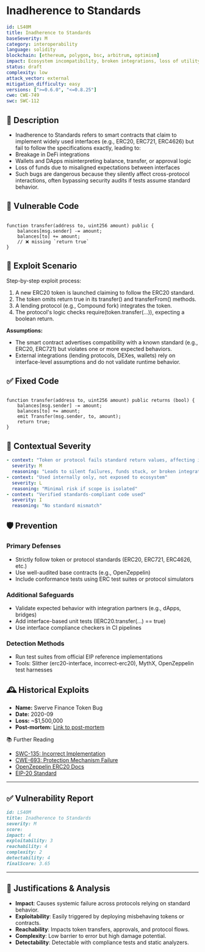 # Inadherence to Standards

```YAML
id: LS40M
title: Inadherence to Standards
baseSeverity: M
category: interoperability
language: solidity
blockchain: [ethereum, polygon, bsc, arbitrum, optimism]
impact: Ecosystem incompatibility, broken integrations, loss of utility
status: draft
complexity: low
attack_vector: external
mitigation_difficulty: easy
versions: [">=0.6.0", "<=0.8.25"]
cwe: CWE-749
swc: SWC-112
```

## 📝 Description

- Inadherence to Standards refers to smart contracts that claim to implement widely used interfaces (e.g., ERC20, ERC721, ERC4626) but fail to follow the specifications exactly, leading to:
- Breakage in DeFi integrations
- Wallets and DApps misinterpreting balance, transfer, or approval logic
- Loss of funds due to misaligned expectations between interfaces
- Such bugs are dangerous because they silently affect cross-protocol interactions, often bypassing security audits if tests assume standard behavior.

## 🚨 Vulnerable Code 

```solidity

function transfer(address to, uint256 amount) public {
    balances[msg.sender] -= amount;
    balances[to] += amount;
    // ❌ missing `return true`
}
```

## 🧪 Exploit Scenario

Step-by-step exploit process:

1. A new ERC20 token is launched claiming to follow the ERC20 standard.
2. The token omits return true in its transfer() and transferFrom() methods.
3. A lending protocol (e.g., Compound fork) integrates the token.
4. The protocol's logic checks require(token.transfer(...)), expecting a boolean return.

**Assumptions:**

- The smart contract advertises compatibility with a known standard (e.g., ERC20, ERC721) but violates one or more expected behaviors.
- External integrations (lending protocols, DEXes, wallets) rely on interface-level assumptions and do not validate runtime behavior.

## ✅ Fixed Code

```solidity

function transfer(address to, uint256 amount) public returns (bool) {
    balances[msg.sender] -= amount;
    balances[to] += amount;
    emit Transfer(msg.sender, to, amount);
    return true;
}
```

## 🧭 Contextual Severity

```yaml
- context: "Token or protocol fails standard return values, affecting integrations"
  severity: M
  reasoning: "Leads to silent failures, funds stuck, or broken integrations"
- context: "Used internally only, not exposed to ecosystem"
  severity: L
  reasoning: "Minimal risk if scope is isolated"
- context: "Verified standards-compliant code used"
  severity: I
  reasoning: "No standard mismatch"
```

## 🛡️ Prevention

### Primary Defenses

- Strictly follow token or protocol standards (ERC20, ERC721, ERC4626, etc.)
- Use well-audited base contracts (e.g., OpenZeppelin)
- Include conformance tests using ERC test suites or protocol simulators

### Additional Safeguards

- Validate expected behavior with integration partners (e.g., dApps, bridges)
- Add interface-based unit tests (IERC20.transfer(...) == true)
- Use interface compliance checkers in CI pipelines

### Detection Methods

- Run test suites from official EIP reference implementations
- Tools: Slither (erc20-interface, incorrect-erc20), MythX, OpenZeppelin test harnesses

## 🕰️ Historical Exploits
 
- **Name:** Swerve Finance Token Bug 
- **Date:** 2020-09 
- **Loss:** ~$1,500,000 
- **Post-mortem:** [Link to post-mortem](https://discord.gg/swerve)  
  
📚 Further Reading

- [SWC-135: Incorrect Implementation](https://swcregistry.io/docs/SWC-135) 
- [CWE-693: Protection Mechanism Failure](https://cwe.mitre.org/data/definitions/693.html) 
- [OpenZeppelin ERC20 Docs](https://docs.openzeppelin.com/contracts/4.x/api/token/erc20) 
- [EIP-20 Standard](https://eips.ethereum.org/EIPS/eip-20) 

---

## ✅ Vulnerability Report

```markdown
id: LS40M
title: Inadherence to Standards
severity: M
score:
impact: 4 
exploitability: 3  
reachability: 4  
complexity: 2  
detectability: 4  
finalScore: 3.65
```

---

## 📄 Justifications & Analysis

- **Impact**: Causes systemic failure across protocols relying on standard behavior.
- **Exploitability**: Easily triggered by deploying misbehaving tokens or contracts.
- **Reachability**: Impacts token transfers, approvals, and protocol flows.
- **Complexity**: Low barrier to error but high damage potential.
- **Detectability**: Detectable with compliance tests and static analyzers.
